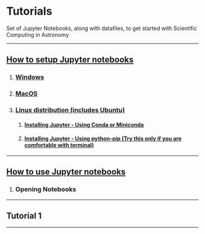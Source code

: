 # Tutorials
Set of Jupyter Notebooks, along with datafiles, to get started with Scientific Computing in Astronomy  

<hr>

## [How to setup Jupyter notebooks](./Jupyter%20Setup/README.md )

1. ### [Windows](./Jupyter%20Setup/README.md#Windows )
2. ### [MacOS](./Jupyter%20Setup/README.md#MacOS )
3. ### [Linux distribution (includes Ubuntu)](./Jupyter%20Setup/README.md#Linux-distribution-(includes-Ubuntu) )
    1. #### [Installing Jupyter - Using Conda or Miniconda](./Jupyter%20Setup/README.md#Installing-Jupyter---Using-Conda-or-Miniconda )
    2. #### [Installing Jupyter - Using python-pip (Try this only if you are comfortable with terminal)](./Jupyter%20Setup/README.md#Installing-Jupyter---Using-python-pip-(Try-this-only-if-you-are-comfortable-with-terminal) ) 

***

## [How to use Jupyter notebooks]()

1. ### Opening Notebooks  


***

## Tutorial 1

***